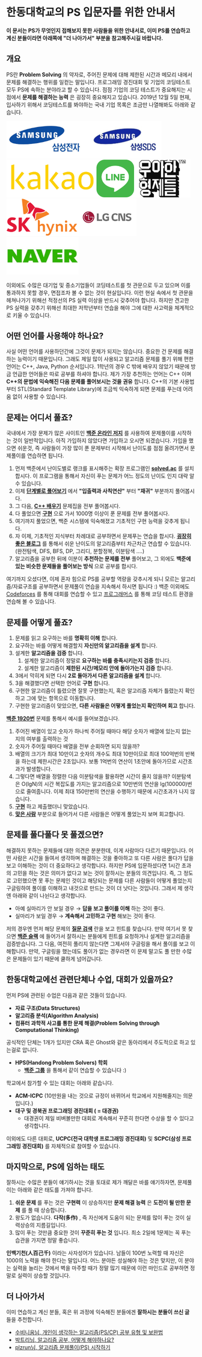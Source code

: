 # 한동대학교의 PS 입문자를 위한 안내서

#### 이 문서는 PS가 무엇인지 접해보지 못한 사람들을 위한 안내서로, 이미 PS를 연습하고 계신 분들이라면 아래쪽에 "더 나아가서" 부분을 참고해주시길 바랍니다.

## 개요

PS란 **Problem Solving** 의 약자로, 주어진 문제에 대해 제한된 시간과 메모리 내에서 문제를 해결하는 행위를 일컫는 말입니다. 프로그래밍 경진대회 및 기업의 코딩테스트 모두 PS에 속하는 분야라고 할 수 있습니다. 점점 기업의 코딩 테스트가 중요해지는 시점에서 **문제를 해결하는 능력** 은 굉장히 중요해지고 있습니다. 2019년 12월 5일 현재, 입사하기 위해서 코딩테스트를 봐야하는 국내 기업 목록은 조금만 나열해봐도 아래와 같습니다.



<img src="images/삼성전자.png" height="100px"><img src="images/삼성sds.jpg" height="100px"><img src="images/카카오.jpeg" height="100px"><img src="images/라인.png" height="100px"><img src="images/우아한형제들.png" height="100px"><img src="images/SK hynix.png" height="100px"><img src="images/lg cns.jpg" height="100px"><img src="images/네이버.jpg" height="100px">



이외에도 수많은 대기업 및 중소기업들이 코딩테스트를 첫 관문으로 두고 있으며 이를 통과하지 못할 경우, 면접조차 볼 수 없는 것이 현실입니다. 이런 현실 속에서 첫 관문을 헤쳐나가기 위해선 적정선의 PS 실력 이상을 반드시 갖추어야 합니다. 하지만 견고한 PS 실력을 갖추기 위해선 최대한 저학년부터 연습을 해야 그에 대한 사고력을 체계적으로 키울 수 있습니다.



## 어떤 언어를 사용해야 하나요?

사실 어떤 언어를 사용하던간에 그것이 문제가 되지는 않습니다. 중요한 건 문제를 해결하는 능력이기 때문입니다. 그래도 제일 많이 사용되고 알고리즘 문제를 풀기 위해 편한 언어는 C++, Java, Python 순서입니다. 1학년의 경우 C 밖에 배우지 않았기 때문에 방금 언급한 언어들은 따로 공부를 하셔야 합니다. 제가 가장 추천하는 언어는 C++ 이며 **C++의 문법에 익숙해진 다음 문제를 풀어보시는 것을 권유** 합니다. C++의 기본 사용법부터 STL(Standard Template Library)에 조금씩 익숙하게 되면 문제를 푸는데 어려움 없이 사용할 수 있습니다.



## 문제는 어디서 풀죠?

국내에서 가장 문제가 많은 사이트인 [**백준 온라인 저지**](https://acmicpc.net) 를 사용하여 문제풀이를 시작하는 것이 일반적입니다. 아직 가입하지 않았다면 가입하고 오시면 되겠습니다. 가입을 했으면 쉬운것, 즉 사람들이 가장 많이 푼 문제부터 시작해서 난이도를 점점 올려가면서 문제풀이를 연습하면 됩니다.

1. 먼저 백준에서 난이도별로 랭크를 표시해주는 확장 프로그램인 [**solved.ac**](https://solved.ac/) 를 설치합시다. 이 프로그램을 통해서 자신이 푸는 문제가 어느 정도의 난이도 인지 대략 알 수 있습니다.
2. 이제 [**단계별로 풀어보기**](https://www.acmicpc.net/step) 에서 **"입출력과 사칙연산"** 부터 **"재귀"** 부분까지 풀어봅시다.
3. 그 다음, [**C++ 배우기**](https://www.acmicpc.net/workbook/view/566) 문제집을 전부 풀어봅시다.
4. 다 풀었으면 [**구현**](https://www.acmicpc.net/problem/tag/구현) 으로 가서 1000명 이상이 푼 문제를 전부 풀어봅시다.
5. 여기까지 풀었으면, 백준 시스템에 익숙해졌고 기초적인 구현 능력을 갖추게 됩니다.
6. 자 이제, 기초적인 지식부터 차례대로 공부하면서 문제푸는 연습을 합시다. [**굉장히 좋은 블로그**](https://blog.naver.com/PostView.nhn?blogId=kks227&logNo=220769859177&categoryNo=299&parentCategoryNo=0&viewDate=&currentPage=13&postListTopCurrentPage=&from=postList&userTopListOpen=true&userTopListCount=5&userTopListManageOpen=false&userTopListCurrentPage=13) 를 통해서 쉬운 난이도의 알고리즘부터 차근차근 연습할 수 있습니다. (완전탐색, DFS, BFS, DP, 그리디, 분할정복, 이분탐색 ….)
7. 알고리즘을 공부한 뒤에 이분이 **추천하는 문제를 전부** 풀어보고, 그 외에도 **백준에 있는 비슷한 문제들을 풀어보는 방식** 으로 공부를 합시다.

여기까지 오셨다면, 이제 혼자 힘으로 PS를 공부할 역량을 갖추시게 되니 모르는 알고리즘/자료구조를 공부하면서 문제풀이 연습을 지속해서 하시면 됩니다 :) 백준 이외에도 [Codeforces](https://codeforces.com/) 를 통해 대회를 연습할 수 있고 [프로그래머스](https://programmers.co.kr/) 를 통해 코딩 테스트 환경을 연습해 볼 수 있습니다.



## 문제를 어떻게 풀죠?

1. 문제를 읽고 요구하는 바를 **명확히 이해** 합니다.
2. 요구하는 바를 어떻게 해결할지 **자신만의 알고리즘을 설계** 합니다.
3. 설계한 **알고리즘을 검증** 합니다.
   1. 설계한 알고리즘이 정말로 **요구하는 바를 충족시키는지 검증** 합니다.
   2. 설계한 알고리즘이 **제한된 시간/메모리 안에 돌아가는지 검증** 합니다.
4. 3에서 막히게 되면 다시 **2로 돌아가서 다른 알고리즘을 설계** 합니다.
5. 3을 해결했다면 선택한 언어로 **구현** 합니다.
6. 구현한 알고리즘이 틀렸으면 잘못 구현했는지, 혹은 알고리즘 자체가 틀렸는지 확인하고 그에 맞는 항목으로 이동합니다.
7. 구현한 알고리즘이 맞았으면, **다른 사람들은 어떻게 풀었는지 확인하며 회고** 합니다.

[**백준 1920번**](https://www.acmicpc.net/problem/1920) 문제를 통해서 예시를 들어보겠습니다.

1. 주어진 배열이 있고 숫자가 하나씩 주어질 때마다 해당 숫자가 배열에 있는지 없는지의 여부를 출력하는 것
2. 숫자가 주어질 때마다 배열을 전부 순회하면 되지 않을까?
3. 배열의 크기가 최대 10만이고 숫자의 개수도 최대 10만이므로 최대 100억번의 반복을 하는데 제한시간은 2초입니다. 보통 1억번의 연산이 1초안에 돌아가므로 시간초과가 발생합니다.
4. 그렇다면 배열을 정렬한 다음 이분탐색을 활용하면 시간이 줄지 않을까? 이분탐색은 O(lgN)의 시간 복잡도를 가지는 알고리즘으로 10만번의 연산을 lg(100000)번으로 줄여줍니다. 이제 최대 150만번의 연산을 수행하기 때문에 시간초과가 나지 않습니다.
5. [**구현**](https://www.acmicpc.net/source/9063095) 하고 제출했더니 맞았습니다.
6. [**맞은 사람**](https://www.acmicpc.net/problem/status/1920) 부분으로 들어가서 다른 사람들은 어떻게 풀었는지 보며 회고합니다.



## 문제를 풀다풀다 못 풀겠으면?

해결하지 못하는 문제들에 대한 의견은 분분한데, 이게 사람마다 다르기 때문입니다. 어떤 사람은 시간을 들여서 생각하며 해결하는 것을 좋아하고 또 다른 사람은 풀다가 답을 보고 이해하는 것이 더 중요하다고 생각합니다. 하지만 PS에 입문하셨다면 1시간 초과의 고민을 하는 것은 의미가 없다고 보는 것이 잘하시는 분들의 의견입니다. 즉, 그 정도로 고민했으면 못 푸는 문제인 것이고 해당되는 문제를 다른 사람들이 어떻게 풀었는지 구글링하여 풀이를 이해하고 내것으로 만드는 것이 더 낫다는 것입니다. 그래서 제 생각엔 아래와 같이 나뉜다고 생각합니다.

* 아예 실마리가 안 보일 경우 → **답을 보고 풀이를 이해** 하는 것이 좋다.
* 실마리가 보일 경우 → **계속해서 고민하고 구현** 해보는 것이 좋다.

저의 경우엔 먼저 해당 문제의 [**질문 검색**](https://www.acmicpc.net/board/search/all/problem/1920) 란을 보고 힌트를 찾습니다. 만약 여기서 못 찾으면 [**백준 슬랙**](https://www.acmicpc.net/slack) 에 들어가서 잘하시는 분들에게 힌트를 요청하거나 설계한 알고리즘을 검증받습니다. 그 다음, 여전히 풀리지 않는다면 그제서야 구글링을 해서 풀이를 보고 이해합니다. 만약, 구글링을 했는데도 풀이가 없는 경우라면 이 문제 말고도 풀 만한 수많은 문제들이 있기 때문에 쿨하게 넘어갑니다.



## 한동대학교에선 관련단체나 수업, 대회가 있을까요?

먼저 PS에 관련된 수업은 다음과 같은 것들이 있습니다.

* **자료 구조(Data Structures)**
* **알고리즘 분석(Algorithm Analysis)**
* **컴퓨터 과학적 사고를 통한 문제 해결(Problem Solving through Computational Thinking)**

공식적인 단체는 1개가 있지만 CRA 혹은 Ghost와 같은 동아리에서 주도적으로 하고 있는걸로 압니다.

* **HPS(Handong Problem Solvers) 학회**
  * [**백준 그룹**](https://www.acmicpc.net/group/practice/5597) 을 통해서 같이 연습할 수 있습니다 :)

학교에서 참가할 수 있는 대회는 아래와 같습니다.

* **ACM-ICPC** (10만원을 내는 것으로 규정이 바뀌어서 학교에서 지원해줄지는 의문입니다.)
* **대구 및 경북권 프로그래밍 경진대회 ( = 대경권)**
  * 대경권이 제일 비벼볼만한 대회로 계속해서 꾸준히 한다면 수상을 할 수 있다고 생각합니다.

이외에도 다른 대회로, **UCPC(전국 대학생 프로그래밍 경진대회)** 및 **SCPC(삼성 프로그래밍 경진대회)** 를 자체적으로 참여할 수 있습니다.



## 마지막으로, PS에 임하는 태도

잘하시는 수많은 분들이 얘기하시는 것을 토대로 제가 깨달은 바를 얘기하자면, 문제풀이는 아래와 같은 태도를 가져야 합니다.

1. **쉬운 문제** 를 푸는 것은 **구현력** 이 상승하지만 **문제 해결 능력** 은 **도전이 될 만한 문제** 를 풀 때 상승합니다.
2. 왕도가 없습니다. **다작(多作)** , 즉 자신에게 도움이 되는 문제를 많이 푸는 것이 실력상승의 지름길입니다.
3. 많이 푸는 것만큼 중요한 것이 **꾸준히 푸는 것** 입니다. 최소 2일에 1문제는 꼭 푸는 습관을 가지면 정말 좋습니다.

**인백기천(人百己千)** 이라는 사자성어가 있습니다. 남들이 100번 노력할 때 자신은 1000의 노력을 해야 한다는 말입니다. 어느 분야든 성실해야 하는 것은 맞지만, 이 분야는 실력을 늘리는 것에서 벽을 마주할 때가 정말 많기 때문에 이런 마인드로 공부하면 정말로 실력이 상승할 것입니다.



## 더 나아가서

이미 연습하고 계신 분들, 혹은 위 과정에 익숙해진 분들에겐 **잘하시는 분들이 쓰신 글** 들을 추천합니다.

* [수비니움님, 개인이 생각하는 알고리즘(PS/CP) 공부 유형 및 보완법](https://subinium.github.io/PS-Study-Types-and-Complements/)
* [박트리님, 알고리즘 공부, 어떻게 해야하나요?](https://baactree.tistory.com/52)
* [plzrun님, 알고리즘 문제풀이(PS) 시작하기](https://plzrun.tistory.com/entry/알고리즘-문제풀이PS-시작하기)